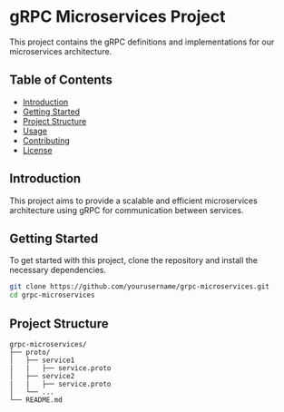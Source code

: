 # gRPC Microservices Project

This project contains the gRPC definitions and implementations for our microservices architecture.

## Table of Contents

- [Introduction](#introduction)
- [Getting Started](#getting-started)
- [Project Structure](#project-structure)
- [Usage](#usage)
- [Contributing](#contributing)
- [License](#license)

## Introduction

This project aims to provide a scalable and efficient microservices architecture using gRPC for communication between services.

## Getting Started

To get started with this project, clone the repository and install the necessary dependencies.

```bash
git clone https://github.com/yourusername/grpc-microservices.git
cd grpc-microservices
```

## Project Structure

```
grpc-microservices/
├── proto/
│   ├── service1
|   |   ├── service.proto
│   ├── service2
|   |   ├── service.proto
│   └── ...
└── README.md
```
